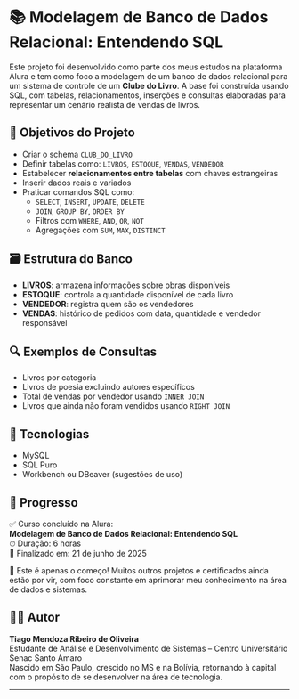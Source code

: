 # 📚 Modelagem de Banco de Dados Relacional: Entendendo SQL

Este projeto foi desenvolvido como parte dos meus estudos na plataforma Alura e tem como foco a modelagem de um banco de dados relacional para um sistema de controle de um **Clube do Livro**. A base foi construída usando SQL, com tabelas, relacionamentos, inserções e consultas elaboradas para representar um cenário realista de vendas de livros.

## 🧠 Objetivos do Projeto

- Criar o schema `CLUB_DO_LIVRO`
- Definir tabelas como: `LIVROS`, `ESTOQUE`, `VENDAS`, `VENDEDOR`
- Estabelecer **relacionamentos entre tabelas** com chaves estrangeiras
- Inserir dados reais e variados
- Praticar comandos SQL como:
  - `SELECT`, `INSERT`, `UPDATE`, `DELETE`
  - `JOIN`, `GROUP BY`, `ORDER BY`
  - Filtros com `WHERE`, `AND`, `OR`, `NOT`
  - Agregações com `SUM`, `MAX`, `DISTINCT`

## 🗃️ Estrutura do Banco

- **LIVROS**: armazena informações sobre obras disponíveis
- **ESTOQUE**: controla a quantidade disponível de cada livro
- **VENDEDOR**: registra quem são os vendedores
- **VENDAS**: histórico de pedidos com data, quantidade e vendedor responsável

## 🔍 Exemplos de Consultas

- Livros por categoria
- Livros de poesia excluindo autores específicos
- Total de vendas por vendedor usando `INNER JOIN`
- Livros que ainda não foram vendidos usando `RIGHT JOIN`

## 📌 Tecnologias

- MySQL
- SQL Puro
- Workbench ou DBeaver (sugestões de uso)

## 🏁 Progresso

✅ Curso concluído na Alura:  
**Modelagem de Banco de Dados Relacional: Entendendo SQL**  
⏱ Duração: 6 horas  
📅 Finalizado em: 21 de junho de 2025  

🧩 Este é apenas o começo! Muitos outros projetos e certificados ainda estão por vir, com foco constante em aprimorar meu conhecimento na área de dados e sistemas.

## 👨‍💻 Autor

**Tiago Mendoza Ribeiro de Oliveira**  
Estudante de Análise e Desenvolvimento de Sistemas – Centro Universitário Senac Santo Amaro  
Nascido em São Paulo, crescido no MS e na Bolívia, retornando à capital com o propósito de se desenvolver na área de tecnologia.

---

